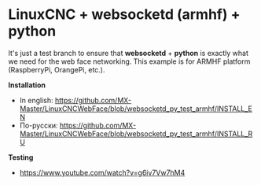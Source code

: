 # LinuxCNC + websocketd (armhf) + python
It's just a test branch to ensure that **websocketd** + **python** is exactly what we need for the web face networking.
This example is for ARMHF platform (RaspberryPi, OrangePi, etc.).

**Installation**
* In english: https://github.com/MX-Master/LinuxCNCWebFace/blob/websocketd_py_test_armhf/INSTALL_EN
* По-русски: https://github.com/MX-Master/LinuxCNCWebFace/blob/websocketd_py_test_armhf/INSTALL_RU

**Testing**
* https://www.youtube.com/watch?v=g6iv7Vw7hM4
